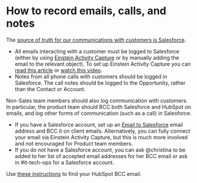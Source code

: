 # How to record emails, calls, and notes

The [source of truth for our communications with customers is Salesforce](../../../company-info-and-process/communication/index.md).

- All emails interacting with a customer must be logged to Salesforce (either by using [Einstein Activity Capture](https://help.salesforce.com/articleView?id=einstein_sales_aac.htm&type=5) or by manually adding the email to the relevant object). To set up Einstein Activity Capture you can [read this article](https://help.salesforce.com/articleView?id=aac_enable.htm&type=5) or [watch this video](https://www.youtube.com/watch?v=yVO9XnsW2vA).
- Notes from all phone calls with customers should be logged in Salesforce. The call notes should be logged to the Opportunity, rather than the Contact or Account.

Non-Sales team members should also log communication with customers. In particular, the product team should BCC both Salesforce and HubSpot on emails, and log other forms of communication (such as a call) in Salesforce.

- If you have a Salesforce account, set up an [Email to Salesforce](https://help.salesforce.com/articleView?id=email_my_email_2_sfdc_setup.htm&type=5) email address and BCC it on client emails. Alternatively, you can fully connect your email via Einstein Activity Capture, but this is much more involved and not encouraged for Product team members.
- If you do not have a Salesforce account, you can ask @christina to be added to her list of accepted email addresses for her BCC email or ask in #it-tech-ops for a Salesforce account.

Use [these instructions](https://knowledge.hubspot.com/settings/log-email-in-your-crm-with-the-bcc-or-forwarding-address) to find your HubSpot BCC email.

